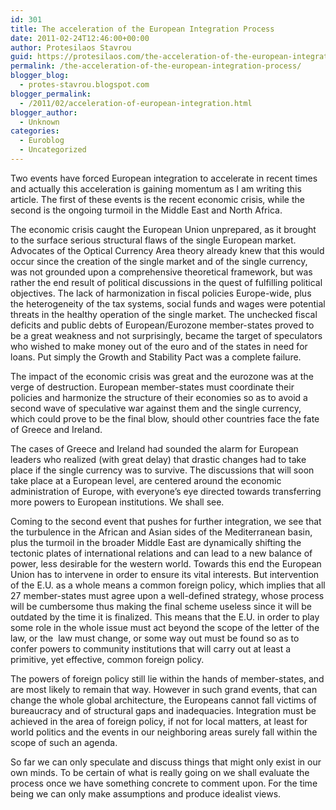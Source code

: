 ```yaml
---
id: 301
title: The acceleration of the European Integration Process
date: 2011-02-24T12:46:00+00:00
author: Protesilaos Stavrou
guid: https://protesilaos.com/the-acceleration-of-the-european-integration-process/
permalink: /the-acceleration-of-the-european-integration-process/
blogger_blog:
  - protes-stavrou.blogspot.com
blogger_permalink:
  - /2011/02/acceleration-of-european-integration.html
blogger_author:
  - Unknown
categories:
  - Euroblog
  - Uncategorized
---
```

Two events have forced European integration to accelerate in recent times and actually this acceleration is gaining momentum as I am writing this article. The first of these events is the recent economic crisis, while the second is the ongoing turmoil in the Middle East and North Africa.

The economic crisis caught the European Union unprepared, as it brought to the surface serious structural flaws of the single European market. Advocates of the Optical Currency Area theory already knew that this would occur since the creation of the single market and of the single currency, was not grounded upon a comprehensive theoretical framework, but was rather the end result of political discussions in the quest of fulfilling political objectives. The lack of&nbsp;harmonization&nbsp;in fiscal policies&nbsp;Europe-wide, plus the&nbsp;heterogeneity of the tax systems, social funds and wages were potential threats in&nbsp;the healthy operation of the single market. The unchecked fiscal deficits and public debts of European/Eurozone member-states proved to be a great weakness&nbsp;and not surprisingly, became the target of speculators who wished to make money out of the euro and of the states in need for loans. Put simply the Growth and Stability Pact was a complete failure.

The impact of the economic crisis was great and the eurozone was at the verge of destruction. European member-states must coordinate their policies and harmonize the structure of their economies so as to avoid a second wave of speculative war against them and the single currency, which could prove to be the final blow, should other countries face the fate of Greece and Ireland.

The cases of Greece and Ireland had sounded the alarm for European leaders who&nbsp;realized&nbsp;(with great delay) that drastic changes had to take place if the single currency was to survive. The discussions that will soon take place at a&nbsp;European&nbsp;level, are centered around the economic administration of Europe, with everyone&#8217;s eye directed towards transferring more powers to European institutions. We shall see.

Coming to the second event that pushes for further integration, we see that the turbulence in the African and Asian sides of the Mediterranean basin, plus the turmoil in the broader Middle East are dynamically shifting the tectonic plates of international relations and can lead to a new balance of power, less desirable for the western world. Towards this end the European Union has to intervene in order to ensure its vital interests. But intervention of the E.U. as a whole means a common foreign policy, which implies that all 27 member-states must agree upon a well-defined strategy, whose process will be cumbersome thus making the final scheme useless since it will be outdated by the time it is&nbsp;finalized. This means that the E.U. in order to play some role in the whole issue must act beyond the scope of the letter of the law, or the &nbsp;law must change, or some way out must be found so as to confer powers to community institutions that will carry out at least a primitive, yet effective, common foreign policy.

The powers of foreign policy still lie within the hands of member-states, and are most likely to remain that way. However in such grand events, that can change the whole global architecture, the Europeans cannot fall victims of bureaucracy and of structural gaps and inadequacies.&nbsp;Integration must be achieved in the area of foreign policy, if not for local matters, at least for world politics and the events in our neighboring areas surely fall within the scope of such an agenda.

So far we can only speculate and discuss things that might only exist in our own minds. To be certain of what is really going on we shall evaluate the process once we have something concrete to comment upon. For the time being we can only make assumptions and produce idealist views.&nbsp;
